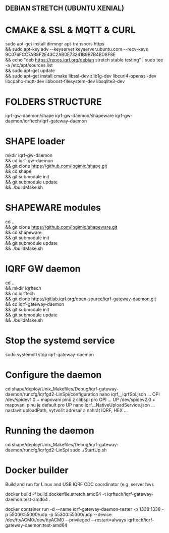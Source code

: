 ﻿DEBIAN STRETCH (UBUNTU XENIAL)
------------------------------

CMAKE & SSL & MQTT & CURL
=========================

sudo apt-get install dirmngr apt-transport-https \
&& sudo apt-key adv --keyserver keyserver.ubuntu.com --recv-keys 9C076FCC7AB8F2E43C2AB0E73241B9B7B4BD8F8E \
&& echo "deb https://repos.iqrf.org/debian stretch stable testing" | sudo tee -a /etc/apt/sources.list \
&& sudo apt-get update \
&& sudo apt-get install cmake libssl-dev zlib1g-dev libcurl4-openssl-dev libcpaho-mqtt-dev libboost-filesystem-dev libsqlite3-dev

FOLDERS STRUCTURE
=================

iqrf-gw-daemon/shape
iqrf-gw-daemon/shapeware
iqrf-gw-daemon/iqrftech/iqrf-gateway-daemon

SHAPE loader
============

mkdir iqrf-gw-daemon \
&& cd iqrf-gw-daemon \
&& git clone https://github.com/logimic/shape.git \
&& cd shape \
&& git submodule init \
&& git submodule update \
&& ./buildMake.sh

SHAPEWARE modules
=================

cd .. \
&& git clone https://github.com/logimic/shapeware.git \
&& cd shapeware \
&& git submodule init \
&& git submodule update \
&& ./buildMake.sh

IQRF GW daemon
==============

cd .. \
&& mkdir iqrftech \
&& cd iqrftech \
&& git clone https://gitlab.iqrf.org/open-source/iqrf-gateway-daemon.git \
&& cd iqrf-gateway-daemon \
&& git submodule init \
&& git submodule update \
&& ./buildMake.sh 

Stop the systemd service
========================

sudo systemctl stop iqrf-gateway-daemon

Configure the daemon
====================

cd shape/deploy/Unix_Makefiles/Debug/iqrf-gateway-daemon/runcfg/iqrfgd2-LinSpi/configuration
nano iqrf__IqrfSpi.json ... OPI /dev/spidev1.0 + mapovani pinů z clibspi pro OPI
                        ... UP /dev/spidev2.0 + mapovani pinu je default pro UP
nano iqrf__NativeUploadService.json ... nastavit uploadPath, vytvořit adresař a nahrát IQRF, HEX
...

Running the daemon
==================

cd shape/deploy/Unix_Makefiles/Debug/iqrf-gateway-daemon/runcfg/iqrfgd2-LinSpi
sudo ./StartUp.sh

Docker builder
==============

Build and run for Linux and USB IQRF CDC coordinator (e.g. server hw): 

docker build -f build.dockerfile.stretch.amd64 -t iqrftech/iqrf-gateway-daemon:test-amd64 .

docker container run -d --name iqrf-gateway-daemon-tester -p 1338:1338 -p 55000:55000/udp -p 55300:55300/udp --device /dev/ttyACM0:/dev/ttyACM0 --privileged --restart=always iqrftech/iqrf-gateway-daemon:test-amd64
